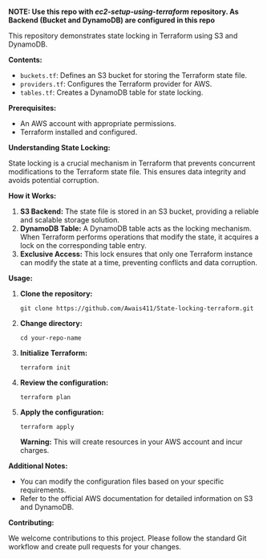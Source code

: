 **NOTE: Use this repo with  _ec2-setup-using-terraform_ repository. As Backend (Bucket and DynamoDB) are configured in this repo**

This repository demonstrates state locking in Terraform using S3 and DynamoDB.

**Contents:**

* `buckets.tf`: Defines an S3 bucket for storing the Terraform state file.
* `providers.tf`: Configures the Terraform provider for AWS.
* `tables.tf`: Creates a DynamoDB table for state locking.

**Prerequisites:**

* An AWS account with appropriate permissions.
* Terraform installed and configured.

**Understanding State Locking:**

State locking is a crucial mechanism in Terraform that prevents concurrent modifications to the Terraform state file. This ensures data integrity and avoids potential corruption.

**How it Works:**

1. **S3 Backend:** The state file is stored in an S3 bucket, providing a reliable and scalable storage solution.
2. **DynamoDB Table:** A DynamoDB table acts as the locking mechanism. When Terraform performs operations that modify the state, it acquires a lock on the corresponding table entry.
3. **Exclusive Access:** This lock ensures that only one Terraform instance can modify the state at a time, preventing conflicts and data corruption.

**Usage:**

1. **Clone the repository:**

   ```
   git clone https://github.com/Awais411/State-locking-terraform.git
   ```

2. **Change directory:**

   ```
   cd your-repo-name
   ```

3. **Initialize Terraform:**

   ```
   terraform init
   ```

4. **Review the configuration:**

   ```
   terraform plan
   ```

5. **Apply the configuration:**

   ```
   terraform apply
   ```

   **Warning:** This will create resources in your AWS account and incur charges.

**Additional Notes:**

* You can modify the configuration files based on your specific requirements.
* Refer to the official AWS documentation for detailed information on S3 and DynamoDB.

**Contributing:**

We welcome contributions to this project. Please follow the standard Git workflow and create pull requests for your changes.
